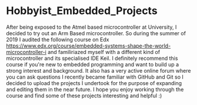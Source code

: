 # Hobbyist_Embedded_Projects

After being exposed to the Atmel based microcontroller at University, I decided to try out an Arm Based microcontroller. 
So during the summer of 2019 I audited the following course on Edx https://www.edx.org/course/embedded-systems-shape-the-world-microcontroller-i
and familiriazed myself with a different kind of microcontroller and its specialised IDE Keil. I definitely recommend this course if you're new to embedded programming
and want to build up a strong interest and background. It also has a very active online forum where you can ask questions
I recently became familiar with GitHub and Git so I decided to upload the projects I undertook for the purpose of expanding and editing them in the near future. 
I hope you enjoy working through the course and find some of these projects interesting and helpful :)
